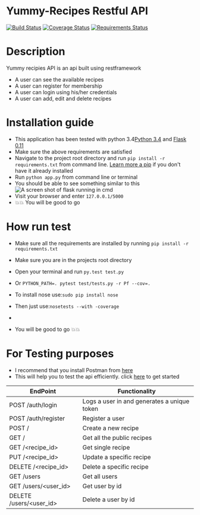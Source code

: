# Yummy-Recipes Restful API
[![Build Status](https://travis-ci.org/geofrocker/rest.svg?branch=master)](https://travis-ci.org/geofrocker/rest)
[![Coverage Status](https://coveralls.io/repos/github/geofrocker/rest/badge.svg?branch=master)](https://coveralls.io/github/geofrocker/rest?branch=master)
[![Requirements Status](https://requires.io/github/geofrocker/rest/requirements.svg?branch=master)](https://requires.io/github/geofrocker/rest/requirements/?branch=master)
# Description
Yummy recipies API is an api built using restframework
  * A user can see the available recipes
  * A user can register for membership
  * A user can login using his/her credentials
  * A user can add, edit and delete recipes
# Installation guide
  * This application has been tested with python 3.4[Python 3.4](https://www.python.org/) and [Flask 0.11](http://flask.pocoo.org/)
  * Make sure the above requirements are satisfied
  * Navigate to the project root directory and run `pip install -r requirements.txt` from command line. [Learn more a pip](https://pypi.python.org/pypi/pip) if you don't have it already installed
  * Run `python app.py` from command line or terminal
  * You should be able to see something similar to this
  ![A screen shot of flask running in cmd](/github.com/geofrocker/Yummy-Recipes/raw/master/A%20screen%20shot%20of%20flask%20running%20in%20cmd.png)
  * Visit your browser and enter `127.0.0.1/5000`
  * :boom::boom: You will be good to go


# How run test
  * Make sure all the requirements are installed by running `pip install -r requirements.txt`
  * Make sure you are in the projects root directory
  * Open your terminal and run `py.test test.py`
  * Or `PYTHON_PATH=. pytest test/tests.py -r Pf --cov=.`
  * To install nose use:`sudo pip install nose`
  * Then just use:`nosetests --with -coverage`

  *
  * You will be good to go :boom::boom:

# For Testing purposes
  * I recommend that you install Postman from [here](https://chrome.google.com/webstore/detail/postman/fhbjgbiflinjbdggehcddcbncdddomop?hl=en)
  * This will help you to test the api efficiently. click [here](https://www.getpostman.com/postman) to get started

EndPoint | Functionality
------------ | -------------
POST /auth/login | Logs a user in and generates a unique token
POST /auth/register | Register a user
POST /  | Create a new recipe
GET / | Get all the public recipes
GET /<recipe_id> | Get single recipe
PUT /<recipe_id> | Update a specific recipe
DELETE /<recipe_id> | Delete a specific recipe
GET /users | Get all users
GET /users/<user_id> | Get user by id
DELETE /users/<user_id> | Delete a user by id
